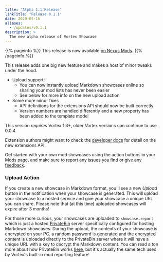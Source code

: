 ```yaml
---
title: "Alpha 1.1 Release"
linkTitle: "Release 0.1.1"
date: 2020-09-16
aliases:
  - /updates/v0.1.1
description: >
  The new alpha release of Vortex Showcase
---
```


{{% pageinfo %}}
This release is now available [on Nexus Mods](https://www.nexusmods.com/site/mods/145?tab=files).
{{% /pageinfo %}}

This release adds one big new feature and makes a host of minor tweaks under the hood.

- Upload support!
  - You can now instantly upload Markdown showcases online so sharing your mod lists has never been easier
  - See below for more info on the new upload action
- Some more minor fixes
  - API definitions for the extensions API should now be built correctly
  - Version numbers are handled differently and a new property has been added to the template model

This version *requires* Vortex 1.3+, older Vortex versions can continue to use 0.0.4.

Extension authors might want to check the [developer docs](/docs/developer/extensions) for detail on the new extensions API.

Get started with your own mod showcases using the action buttons in your Mods page, and make sure to report any [issues you find](https://github.com/agc93/vortex-showcase) or [give any feedback](https://www.nexusmods.com/site/mods/145?tab=posts).

### Upload Action

If you create a new showcase in Markdown format, you'll see a new *Upload* button in the notification when your showcase is generated. This will upload your showcase to a hosted service and give your showcase a unique URL you can share. Please note that (at this time) uploaded showcases will expire after 3 months!

For those more curious, your showcases are uploaded to `showcase.report` which is just a hosted [PrivateBin](https://privatebin.info/) server specifically configured for hosting Markdown showcases. During the upload, the contents of your showcase is encrypted on your PC, a random password is generated and the encrypted content is uploaded directly to the PrivateBin server where it will have a unique URL with a key to decrypt the Markdown content. You can read a ton more about how PrivateBin works [here](https://privatebin.info), but it's actually the same tech used by Vortex's built-in mod reporting feature!